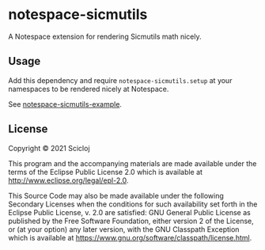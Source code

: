 # notespace-sicmutils

A Notespace extension for rendering Sicmutils math nicely.

## Usage

Add this dependency and require `notespace-sicmutils.setup` at your namespaces to be rendered nicely at Notespace.

See [notespace-sicmutils-example](https://github.com/scicloj/notespace-sicmutils-example).

## License

Copyright © 2021 Scicloj

This program and the accompanying materials are made available under the
terms of the Eclipse Public License 2.0 which is available at
http://www.eclipse.org/legal/epl-2.0.

This Source Code may also be made available under the following Secondary
Licenses when the conditions for such availability set forth in the Eclipse
Public License, v. 2.0 are satisfied: GNU General Public License as published by
the Free Software Foundation, either version 2 of the License, or (at your
option) any later version, with the GNU Classpath Exception which is available
at https://www.gnu.org/software/classpath/license.html.
